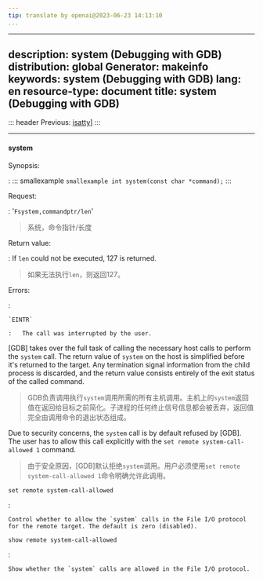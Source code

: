 ```yaml
---
tip: translate by openai@2023-06-23 14:13:10
...
```

---
description: system (Debugging with GDB)
distribution: global
Generator: makeinfo
keywords: system (Debugging with GDB)
lang: en
resource-type: document
title: system (Debugging with GDB)
---
::: header
Previous: [isatty](isatty.html#isatty)]
:::

---

#### system

Synopsis:

:   ::: smallexample
``smallexample int system(const char *command);``
:::

Request:


:   '`Fsystem,commandptr/len`'

> 系统，命令指针/长度

Return value:


:   If `len` could not be executed, 127 is returned.

> 如果无法执行`len`，则返回127。

Errors:

:

```
`EINTR`

:   The call was interrupted by the user.
```


[GDB] takes over the full task of calling the necessary host calls to perform the `system` call. The return value of `system` on the host is simplified before it's returned to the target. Any termination signal information from the child process is discarded, and the return value consists entirely of the exit status of the called command.

> GDB负责调用执行`system`调用所需的所有主机调用。主机上的`system`返回值在返回给目标之前简化。子进程的任何终止信号信息都会被丢弃，返回值完全由调用命令的退出状态组成。


Due to security concerns, the `system` call is by default refused by [GDB]. The user has to allow this call explicitly with the `set remote system-call-allowed 1` command.

> 由于安全原因，[GDB]默认拒绝`system`调用。用户必须使用`set remote system-call-allowed 1`命令明确允许此调用。

`set remote system-call-allowed`

:

```
Control whether to allow the `system` calls in the File I/O protocol for the remote target. The default is zero (disabled).
```

`show remote system-call-allowed`

:

```
Show whether the `system` calls are allowed in the File I/O protocol.
```
